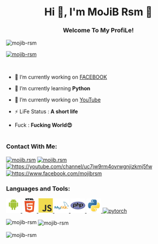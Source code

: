 <h1 align="center">Hi 👋, I'm MoJiB Rsm 💖</h1>
<h3 align="center">Welcome To My ProfiLe!</h3>

<p align="left"> <img src="https://komarev.com/ghpvc/?username=mojib-rsm&label=Profile%20views&color=0e75b6&style=flat" alt="mojib-rsm" /> </p>

<p align="left"> <a href="https://github.com/ryo-ma/github-profile-trophy"><img src="https://github-profile-trophy.vercel.app/?username=mojib-rsm" alt="mojib-rsm" /></a> </p>

<p align="left"> <a href="https://twitter.com/" target="blank"><img src="https://img.shields.io/twitter/follow/?logo=twitter&style=for-the-badge" alt="" /></a> </p>

- 🔭 I’m currently working on [FACEBOOK](Https://www.Facebook.com/mojiib.rsm)

- 🌱 I’m currently learning **Python**

- 🔭 I’m currently working on [YouTube](https://youtube.com/channel/@mojibrsm)

- ⚡ LiFe Status : **A short life**
- Fuck : **Fucking World😍**
#

<h3 align="left">Contact With Me:</h3>
<p align="left">
<a href="https://fb.com/mojiib.rsm" target="blank"><img align="center" src="https://raw.githubusercontent.com/rahuldkjain/github-profile-readme-generator/master/src/images/icons/Social/facebook.svg" alt="mojib.rsm" height="30" width="40" /></a>
<a href="https://instagram.com/mojib_rsm" target="blank"><img align="center" src="https://raw.githubusercontent.com/rahuldkjain/github-profile-readme-generator/master/src/images/icons/Social/instagram.svg" alt="mojib.rsm" height="30" width="40" /></a>
<a href="https://youtube.com/channel/@mojibrsm" target="blank"><img align="center" src="https://raw.githubusercontent.com/rahuldkjain/github-profile-readme-generator/master/src/images/icons/Social/youtube.svg" alt="https://youtube.com/channel/uc7jw9rm4ovrwgnjizkmj5fw" height="30" width="40" /></a>
<a href="/https://www.facebook.com/mojiib.rsm" target="blank"><img align="center" src="https://raw.githubusercontent.com/rahuldkjain/github-profile-readme-generator/master/src/images/icons/Social/rss.svg" alt="https://www.facebook.com/mojibrsm" height="30" width="40" /></a>
</p>

<h3 align="left">Languages and Tools:</h3>
<p align="left"> <a href="https://developer.android.com" target="_blank"> <img src="https://raw.githubusercontent.com/devicons/devicon/master/icons/android/android-original-wordmark.svg" alt="android" width="40" height="40"/> </a> <a href="https://www.w3.org/html/" target="_blank"> <img src="https://raw.githubusercontent.com/devicons/devicon/master/icons/html5/html5-original-wordmark.svg" alt="html5" width="40" height="40"/> </a> <a href="https://developer.mozilla.org/en-US/docs/Web/JavaScript" target="_blank"> <img src="https://raw.githubusercontent.com/devicons/devicon/master/icons/javascript/javascript-original.svg" alt="javascript" width="40" height="40"/> </a> <a href="https://www.mysql.com/" target="_blank"> <img src="https://raw.githubusercontent.com/devicons/devicon/master/icons/mysql/mysql-original-wordmark.svg" alt="mysql" width="40" height="40"/> </a> <a href="https://www.php.net" target="_blank"> <img src="https://raw.githubusercontent.com/devicons/devicon/master/icons/php/php-original.svg" alt="php" width="40" height="40"/> </a> <a href="https://www.python.org" target="_blank"> <img src="https://raw.githubusercontent.com/devicons/devicon/master/icons/python/python-original.svg" alt="python" width="40" height="40"/> </a> <a href="https://pytorch.org/" target="_blank"> <img src="https://www.vectorlogo.zone/logos/pytorch/pytorch-icon.svg" alt="pytorch" width="40" height="40"/> </a> </p>

<p><img align="left" src="https://github-readme-stats.vercel.app/api/top-langs?username=mojib-rsm&show_icons=true&locale=en&layout=compact" alt="mojib-rsm" /></p>

<p>&nbsp;<img align="center" src="https://github-readme-stats.vercel.app/api?username=mojib-rsm&show_icons=true&locale=en" alt="mojib-rsm" /></p>

<p><img align="center" src="https://github-readme-streak-stats.herokuapp.com/?user=mojib-rsm&" alt="mojib-rsm" /></p>

